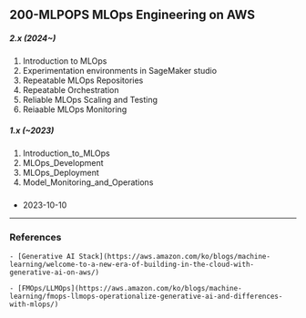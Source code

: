 ## 200-MLPOPS MLOps Engineering on AWS

##### 2.x (2024~)

1. Introduction to MLOps
2. Experimentation environments in SageMaker studio
3. Repeatable MLOps Repositories
4. Repeatable Orchestration
5. Reliable MLOps Scaling and Testing
6. Reiaable MLOps Monitoring

##### 1.x (~2023)

1. Introduction_to_MLOps
2. MLOps_Development
3. MLOps_Deployment
4. Model_Monitoring_and_Operations

###

- 2023-10-10

---

### References

    - [Generative AI Stack](https://aws.amazon.com/ko/blogs/machine-learning/welcome-to-a-new-era-of-building-in-the-cloud-with-generative-ai-on-aws/)

    - [FMOps/LLMOps](https://aws.amazon.com/ko/blogs/machine-learning/fmops-llmops-operationalize-generative-ai-and-differences-with-mlops/)